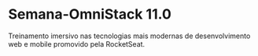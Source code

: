 
# Semana-OmniStack 11.0
Treinamento imersivo nas tecnologias mais modernas de desenvolvimento web e mobile promovido pela RocketSeat. 
